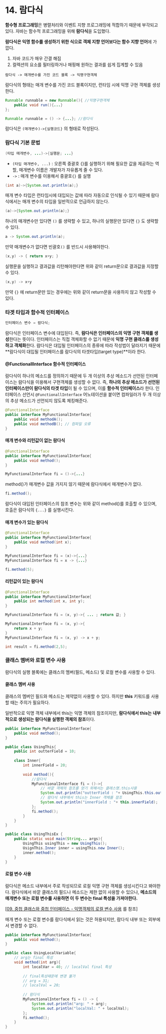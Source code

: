 # 14. 람다식

**함수형 프로그래밍**은 병렬처리와 이벤트 지향 프로그래밍에 적합하기 때문에 부각되고있다. 자바는 함수적 프로그래밍을 위해 **람다식**을 도입했다.

**람다식은 익명 함수를 생성하기 위한 식으로 객체 지향 언어보다는 함수 지향 언어**에 가깝다. 

1. 자바 코드가 매우 간결 해짐
2. 컬렉션의 요소를 필터링하거나 매핑해 원하는 결과를 쉽게 집계할 수 있음

```
람다식 -> 매개변수를 가진 코드 블록 -> 익명구현객체
```

람다식의 형태는 매개 변수를 가진 코드 블록이지만, 런타임 시에 익명 구현 객체를 생성한다.

```java
Runnable runnable = new Runnable(){ //익명구현객체
    public void run(){...}
};
```

```java
Runnable runnable = () -> {...}; //람다식
```

람다식은 `(매개변수)->{실행코드}` 의 형태로 작성된다.



### 람다식 기본 문법

```java
(타입 매개변수, ...)->{실행문; ...}
```

- `(타입 매개변수, ...)` : 오른쪽 중괄호 {}를 실행하기 위해 필요한 값을 제공하는 역할, 매개변수 이름은 개발자가 자유롭게 줄 수 있다.
- `->` : 매개 변수를 이용해서 중괄호`{}` 를 실행

```java
(int a)->{System.out.println(a);}
```

매개 변수 타입은 런타임시에 대입되는 값에 따라 자동으로 인식될 수 있기 때문에 람다식에서는 매개 변수의 타입을 일반적으로 언급하지 않는다.

```java
(a)->{System.out.println(a);}
```

하나의 매개변수만 있다면 `()` 를 생략할 수 있고, 하나의 실행문만 있다면 `{}` 도 생략할 수 있다.

```java
a -> System.out.println(a);
```

만약 매개변수가 없다면 빈괄호`()` 를 반드시 사용해야한다.

```java
(x,y) -> { return x+y; }
```

실행문을 실행하고 결과값을 리턴해야한다면 위와 같이 return문으로 결과값을 지정할 수 있다.

```java
(x,y) -> x+y
```

만약 `{}` 에 return문만 있는 경우에는 위와 같이 return문을 사용하지 않고 작성할 수 있다.



### 타겟 타입과 함수적 인터페이스

```java
인터페이스 변수 = 람다식;
```

람다식은 인터페이스 변수에 대입된다. 즉, **람다식은 인터페이스의 익명 구현 객체를 생성**한다는 뜻이다. 인터페이스는 직접 객체화할 수 없기 때문에 **익명 구현 클래스를 생성하고 객체화**한다. 람다식은 대입될 인터페이스의 종류에 따라 작성법이 달라지기 때문에 **람다식이 대입될 인터페이스를 람다식의 타겟타입(target type)**이라 한다.

#### @FunctionallInterface 함수적 인터페이스

람다식이 하나의 메소드를 정의하기 때문에 두 개 이상의 추상 메소드가 선언된 인터페이스는 람다식을 이용해서 구현객체를 생성할 수 없다. 즉, **하나의 추상 메소드가 선언된 인터페이스만이 람다식의 타겟 타입**이 될 수 있으며, 이를 **함수적 인터페이스**라 한다. 인터페이스 선언시 `@FunctionallInterface` 어노테이션을 붙이면 컴파일러가 두 개 이상의 추상 메소드가 선언되지 않도록 체킹해준다. 

```java
@FunctionalInterface
public interface MyFunctionalInterface{
    public void methodA();
    public void methodB(); // 컴파일 오류
}
```

#### 매개 변수와 리턴값이 없는 람다식

```java
@FunctionalInterface
public interface MyFunctionalInterface{
    public void method();
}
```

```java
MyFunctionalInterface fi = ()->{...}
```

method()가 매개변수 값을 가지지 않기 때문에 람다식에서 매개변수가 없다.

```java
fi.method();
```

람다식이 대입된 인터페이스의 참조 변수는 위와 같이 method()를 호출할 수 있으며, 호출은 람다식의 `{...}` 를 실행시킨다.

#### 매개 변수가 있는 람다식

```java
@FunctionalInterface
public interface MyFunctionalInterface{
    public void method(int x);
}
```

```java
MyFunctionalInterface fi = (x)->{...}
MyFunctionalInterface fi = x -> {...}
```

```java
fi.method(5);
```



#### 리턴값이 있는 람다식

```java
@FunctionalInterface
public interface MyFunctionalInterface{
    public int method(int x, int y);
}
```

```java
MyFunctionalInterface fi = (x, y)->{ ... ; return 값; }
```

```java
MyFunctionalInterface fi = (x, y)->{ 
    return x + y;
}
MyFunctionalInterface fi = (x, y) -> x + y;
```

```java
int result = fi.method(2,5);
```



### 클래스 멤버와 로컬 변수 사용

람다식의 실행 블록에는 클래스의 멤버(필드, 메소드) 및 로컬 변수를 사용할 수 있다. 

#### 클래스 멤버 사용

클래스의 멤버인 필드와 메소드는 제약없이 사용할 수 있다. 하지만 **this** 키워드를 사용할 때는 주의가 필요하다.

일반적으로 익명 객체 내부에서 this는 익명 객체의 참조이지만, **람다식에서 this는 내부적으로 생성되는 람다식을 실행한 객체의 참조**이다.

```java
public interface MyFunctionalInterface{
    public void method();
}
```

```java
public class UsingThis{
	public int outterField = 10;
    
    class Inner{
        int innerField = 20;
        
        void method(){
            //람다식
            MyFunctionalInterface fi = ()->{
                // 바깥 객체의 참조를 얻기 위해서는 클래스명.this사용
				System.out.println("outterField : "+ UsingThis.this.outterField);
				// 람다식 내부에서 this는 Inner 객체를 잠조
                System.out.println("innerField : "+ this.innerField);
            };
            fi.method();
        }
    }
}
```

```java
public class UsingThisEx {
    public static void main(String... args){
        UsingThis usingThis = new UsingThis();
        UsignThis.Inner inner = usingThis.new Inner();
        inner.method();
    }
}
```



#### 로컬 변수 사용

람다식은 메소드 내부에서 주로 작성되므로 로컬 익명 구현 객체를 생성시킨다고 봐야한다. 람다식에서 바깥 클래스의 필드나 메소드는 제한 없이 사용할 수 있으나, **메소드의 매개변수 또는 로컬 변수를 사용하면 이 두 변수는 final 특성을 가져야한다.**

[[09. 중첩 클래스와 중첩 인터페이스 - 익명객체의 로컬 변수 사용](https://dh00023.gitbooks.io/java/%EB%AC%B8%EB%B2%95/java09.html) 를 참조]

매개 변수 또는 로컬 변수를 람다식에서 읽는 것은 허용되지만, 람다식 내부 또는 외부에서 변경할 수 없다.

```java
public interface MyFunctionalInterface{
    public void method();
}
```

```java
public class UsingLocalVariable{
	// arg는 final 특성
    void method(int arg){
        int localVar = 40; // localVal final 특성
        
        // final특성때문에 변경 불가
        // arg = 31;
        // localVal = 20;
        
        // 람다식
        MyFunctionalInterface fi = () -> {
            System.out.println("arg: " + arg);
            System.out.println("localVal: " + localVal);
        };
        fi.method();
    }
}
```



<!-- 14.5 표준 API의 함수적 인터페이스 이후로는 시간적 여유가 될때 공부 -->

